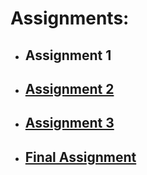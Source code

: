 # Assignments:

- ## Assignment 1
- ## [Assignment 2](Assignment2.md)
- ## [Assignment 3](Assignment3.md)
- ## [Final Assignment](FinalAssignment.md)